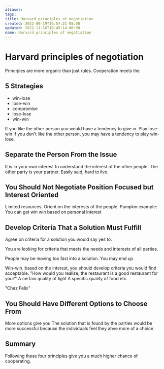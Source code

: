 ```yaml
---
aliases: 
tags: 
title: Harvard principles of negotiation
created: 2022-09-19T16:57:21-05:00
updated: 2022-11-16T16:49:14-06:00
name: Harvard principles of negotiation
---
```

# Harvard principles of negotiation

Principles are more organic than just rules.
Cooperation meets the 

## 5 Strategies
- win-lose
- lose-win
- compromise
- lose-lose
- win-win

If you like the other person you would have a tendency to give in.  Play lose-win
If you don't like the other person, you may have a tendency to play win-lose.

## Separate the Person From the Issue
It is in your own interest to understand the interest of the other people.
The other party is your partner.  Easily said, hard to live.

## You Should Not Negotiate Position Focused but Interest Oriented
Limited resources.  Orient on the interests of the people.
Pumpkin example: 
You can get win win based on personal interest

## Develop Criteria That a Solution Must Fulfill
Agree on criteria for a solution you would say yes to.

You are looking for criteria that meets the needs and interests of all parties.

People may be moving too fast into a solution.  You may end up 

Win-win.  based on the interest, you should develop criteria you would find acceptable.
"How would you realize, the restaurant is a good restaurant for you?"
	A certain quality of light
	A specific quality of food
	etc.

"Chez Felix"

## You Should Have Different Options to Choose From
More options give you
The solution that is found by the parties would be more successful because the individuals feel they ahve more of a choice.

## Summary

Following these four principles give you a much higher chance of cooperating.
